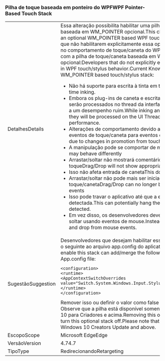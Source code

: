 ### <a name="wpf-pointer-based-touch-stack"></a><span data-ttu-id="981bb-101">Pilha de toque baseada em ponteiro do WPF</span><span class="sxs-lookup"><span data-stu-id="981bb-101">WPF Pointer-Based Touch Stack</span></span>

|   |   |
|---|---|
|<span data-ttu-id="981bb-102">Detalhes</span><span class="sxs-lookup"><span data-stu-id="981bb-102">Details</span></span>|<span data-ttu-id="981bb-103">Essa alteração possibilita habilitar uma pilha de toque/caneta do WPF baseada em WM_POINTER opcional.</span><span class="sxs-lookup"><span data-stu-id="981bb-103">This change adds the ability to enable an optional WM_POINTER based WPF touch/stylus stack.</span></span>  <span data-ttu-id="981bb-104">Desenvolvedores que não habilitarem explicitamente essa opção não deverão ver alterações no comportamento de toque/caneta do WPF. Problemas conhecidos atuais com a pilha de toque/caneta baseada em WM_POINTER opcional:</span><span class="sxs-lookup"><span data-stu-id="981bb-104">Developers that do not explicitly enable this should see no change in WPF touch/stylus behavior.Current Known Issues With optional WM_POINTER based touch/stylus stack:</span></span><ul><li><span data-ttu-id="981bb-105">Não há suporte para escrita à tinta em tempo real.</span><span class="sxs-lookup"><span data-stu-id="981bb-105">No support for real-time inking.</span></span></li><li><span data-ttu-id="981bb-106">Embora os plug-ins de caneta e escrita à tinta ainda funcionem, eles serão processados no thread da interface do usuário, o que pode levar a um desempenho ruim.</span><span class="sxs-lookup"><span data-stu-id="981bb-106">While inking and StylusPlugins will still work, they will be processed on the UI Thread which can lead to poor performance.</span></span></li><li><span data-ttu-id="981bb-107">Alterações de comportamento devido a alterações na promoção de eventos de toque/caneta para eventos de mouse.</span><span class="sxs-lookup"><span data-stu-id="981bb-107">Behavioral changes due to changes in promotion from touch/stylus events to mouse events</span></span></li><li><span data-ttu-id="981bb-108">A manipulação pode se comportar de maneira diferente</span><span class="sxs-lookup"><span data-stu-id="981bb-108">Manipulation may behave differently</span></span></li><li><span data-ttu-id="981bb-109">Arrastar/soltar não mostrará comentários apropriados para entrada por toque</span><span class="sxs-lookup"><span data-stu-id="981bb-109">Drag/Drop will not show appropriate feedback for touch input</span></span></li><li><span data-ttu-id="981bb-110">Isso não afeta entrada de caneta</span><span class="sxs-lookup"><span data-stu-id="981bb-110">This does not affect stylus input</span></span></li><li><span data-ttu-id="981bb-111">Arrastar/soltar não pode mais ser iniciado em eventos de toque/caneta</span><span class="sxs-lookup"><span data-stu-id="981bb-111">Drag/Drop can no longer be initiated on touch/stylus events</span></span></li><li><span data-ttu-id="981bb-112">Isso pode travar o aplicativo até que a entrada do mouse seja detectada.</span><span class="sxs-lookup"><span data-stu-id="981bb-112">This can potentially hang the application until mouse input is detected.</span></span></li><li><span data-ttu-id="981bb-113">Em vez disso, os desenvolvedores devem iniciar a ação de arrastar e soltar usando eventos de mouse.</span><span class="sxs-lookup"><span data-stu-id="981bb-113">Instead, developers should initiate drag and drop from mouse events.</span></span></li></ul>|
|<span data-ttu-id="981bb-114">Sugestão</span><span class="sxs-lookup"><span data-stu-id="981bb-114">Suggestion</span></span>|<span data-ttu-id="981bb-115">Desenvolvedores que desejam habilitar essa pilha podem adicionar/mesclar o seguinte ao arquivo app.config do aplicativo:</span><span class="sxs-lookup"><span data-stu-id="981bb-115">Developers who wish to enable this stack can add/merge the following to their application's App.config file:</span></span><pre><code class="language-xml">&lt;configuration&gt;&#13;&#10;&lt;runtime&gt;&#13;&#10;&lt;AppContextSwitchOverrides value=&quot;Switch.System.Windows.Input.Stylus.EnablePointerSupport=true&quot;/&gt;&#13;&#10;&lt;/runtime&gt;&#13;&#10;&lt;/configuration&gt;&#13;&#10;</code></pre><span data-ttu-id="981bb-116">Remover isso ou definir o valor como false desativa essa pilha opcional. Observe que a pilha está disponível somente na Atualização do Windows 10 para Criadores e acima.</span><span class="sxs-lookup"><span data-stu-id="981bb-116">Removing this or setting the value to false will turn this optional stack off.Please note that this stack is available only on Windows 10 Creators Update and above.</span></span>|
|<span data-ttu-id="981bb-117">Escopo</span><span class="sxs-lookup"><span data-stu-id="981bb-117">Scope</span></span>|<span data-ttu-id="981bb-118">Microsoft Edge</span><span class="sxs-lookup"><span data-stu-id="981bb-118">Edge</span></span>|
|<span data-ttu-id="981bb-119">Versão</span><span class="sxs-lookup"><span data-stu-id="981bb-119">Version</span></span>|<span data-ttu-id="981bb-120">4.7</span><span class="sxs-lookup"><span data-stu-id="981bb-120">4.7</span></span>|
|<span data-ttu-id="981bb-121">Tipo</span><span class="sxs-lookup"><span data-stu-id="981bb-121">Type</span></span>|<span data-ttu-id="981bb-122">Redirecionando</span><span class="sxs-lookup"><span data-stu-id="981bb-122">Retargeting</span></span>|

